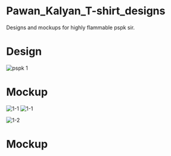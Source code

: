 # Pawan_Kalyan_T-shirt_designs
Designs and mockups for highly flammable pspk sir.
# Design
![pspk 1](https://github.com/user-attachments/assets/ba66a875-f42f-44f3-b953-cf83557e4c66)
# Mockup
![1-1](https://github.com/user-attachments/assets/17329bed-3152-42cc-9865-5812a0378753)
![1-1](https://github.com/user-attachments/assets/480d0036-115f-4345-a9a5-6765c1d368f9)

![1-2](https://github.com/user-attachments/assets/0d07c770-9912-470c-a05a-7bbb4e73a2d7)


# Mockup
